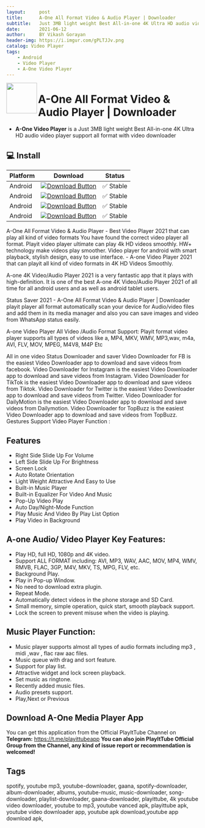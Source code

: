 ```yaml
---
layout:     post
title:      A-One All Format Video & Audio Player | Downloader
subtitle:   Just 3MB light weight Best All-in-one 4K Ultra HD audio video player support all format with video downloader
date:       2021-06-12
author:     BY Vikash Gorayan
header-img: https://i.imgur.com/gPLTJJv.png
catalog: Video Player
tags:
    - Android
    - Video Player
    - A-One Video Player
---
```

<a href="https://play.google.com/store/apps/details?id=bestvideoplayer.videodownloader.playitplayer"><img src="https://i.imgur.com/kmtg6MH.png" align="left" height="80" width="80" ></a>
# A-One All Format Video & Audio Player | Downloader
- **A-One Video Player** is a Just 3MB light weight Best All-in-one 4K Ultra HD audio video player support all format with video downloader
 
## 💻 Install 

| Platform | Download | Status |
|----------|----------|--------|
| Android    |[![Download Button](https://img.shields.io/github/v/release/thetechify/playittube?color=7885FF&label=Android-Full&logo=android&style=for-the-badge)](https://github.com/thetechify/playittube/releases/download/v2.0.1/Playittube201fat.apk)| ✅ Stable | 
| Android    |[![Download Button](https://img.shields.io/github/v/release/thetechify/playittube?color=7885FF&label=Android-ARM64-V8A&logo=android&style=for-the-badge)](https://github.com/thetechify/playittube/releases/download/v2.0.1/playittube201-arm64-v8a-release.apk)| ✅ Stable | 
| Android    |[![Download Button](https://img.shields.io/github/v/release/thetechify/playittube?color=7885FF&label=Android-ARM-V7A&logo=android&style=for-the-badge)](https://github.com/thetechify/playittube/releases/download/v2.0.1/playittube201-armeabi-v7a-release.apk)| ✅ Stable | 
| Android    |[![Download Button](https://img.shields.io/github/v/release/thetechify/playittube?color=7885FF&label=Android-X86_64&logo=android&style=for-the-badge)](https://github.com/thetechify/playittube/releases/download/v2.0.1/playittube201-x86_64-release.apk)| ✅ Stable | 

  A-One All Format Video & Audio Player - Best Video Player 2021 that can play all kind of video formats You have found the correct video player all format. Playit video player ultimate can play 4k HD videos smoothly. HW+ technology make videos play smoother. Video player for android with smart playback, stylish design, easy to use interface. - A-one Video Player 2021 that can playit all kind of video formats in 4K HD Videos Smoothly.

A-one 4K Video/Audio Player 2021 is a very fantastic app that it plays with high-definition. It is one of the best A-one 4K Video/Audio Player 2021 of all time for all android users and as well as android tablet users.

Status Saver 2021 - A-One All Format Video & Audio Player | Downloader playit player all format automatically scan your device for Audio/video files and add them in its media manager and also you can save images and video from WhatsApp status easily.

A-one Video Player All Video /Audio Format Support:
Playit format video player supports all types of videos like a, MP4, MKV, WMV, MP3,wav, m4a, AVI, FLV, MOV, MPEG, M4V8, M4P Etc

All in one video Status Downloader and saver
Video Downloader for FB is the easiest Video Downloader app to download and save videos from facebook.
Video Downloader for Instagram is the easiest Video Downloader app to download and save videos from Instagram.
Video Downloader for TikTok is the easiest Video Downloader app to download and save videos from Tiktok.
Video Downloader for Twitter is the easiest Video Downloader app to download and save videos from Twitter.
Video Downloader for DailyMotion is the easiest Video Downloader app to download and save videos from Dailymotion.
Video Downloader for TopBuzz is the easiest Video Downloader app to download and save videos from TopBuzz.
Gestures Support Video Player Function :

## Features

+ Right Side Slide Up For Volume
+ Left Side Slide Up For Brightness
+ Screen Lock
+ Auto Rotate Orientation
+ Light Weight Attractive And Easy to Use
+ Built-in Music Player
+ Built-in Equalizer For Video And Music
+ Pop-Up Video Play
+ Auto Day/Night-Mode Function
+ Play Music And Video By Play List Option
+ Play Video in Background

## A-one Audio/ Video Player Key Features:

- Play HD, full HD, 1080p and 4K video.
- Support ALL FORMAT including: AVI, MP3, WAV, AAC, MOV, MP4, WMV, RMVB, FLAC, 3GP, M4V, MKV, TS, MPG, FLV, etc.
- Background Play.
- Play in Pop-up Window.
- No need to download extra plugin.
- Repeat Mode.
- Automatically detect videos in the phone storage and SD Card.
- Small memory, simple operation, quick start, smooth playback support.
- Lock the screen to prevent misuse when the video is playing.

## Music Player Function:
- Music player supports almost all types of audio formats including mp3 , midi ,wav , flac raw aac files.
- Music queue with drag and sort feature.
- Support for play list.
- Attractive widget and lock screen playback.
- Set music as ringtone.
- Recently added music files.
- Audio presets support.
- Play,Next or Previous

## Download A-One Media Player App

You can get this application from the Official PlayItTube Channel on **Telegram:** https://t.me/playittubeapp **You can also join PlayItTube Official Group from the Channel, any kind of issue report or recommendation is welcomed!**

## Tags
spotify, youtube mp3, youtube-downloader, gaana, spotify-downloader, album-downloader, albums, youtube-music, music-downloader, song-downloader, playlist-downloader, gaana-downloader, playittube, 4k youtube video downloader, youtube to mp3, youtube vanced apk, playittube apk, youtube video downloader app, youtube apk download,youtube app download apk,

